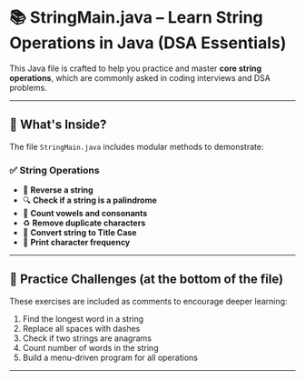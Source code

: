 # 📚 StringMain.java – Learn String Operations in Java (DSA Essentials)

This Java file is crafted to help you practice and master **core string operations**, which are commonly asked in coding interviews and DSA problems.

---

## 🚀 What's Inside?

The file `StringMain.java` includes modular methods to demonstrate:

### ✅ String Operations

-   🔁 **Reverse a string**
-   🔍 **Check if a string is a palindrome**
-   🧮 **Count vowels and consonants**
-   ♻️ **Remove duplicate characters**
-   📝 **Convert string to Title Case**
-   🔢 **Print character frequency**

---

## 📌 Practice Challenges (at the bottom of the file)

These exercises are included as comments to encourage deeper learning:

1. Find the longest word in a string
2. Replace all spaces with dashes
3. Check if two strings are anagrams
4. Count number of words in the string
5. Build a menu-driven program for all operations

---
